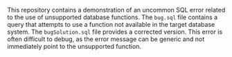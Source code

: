 This repository contains a demonstration of an uncommon SQL error related to the use of unsupported database functions. The `bug.sql` file contains a query that attempts to use a function not available in the target database system.  The `bugSolution.sql` file provides a corrected version.  This error is often difficult to debug, as the error message can be generic and not immediately point to the unsupported function.